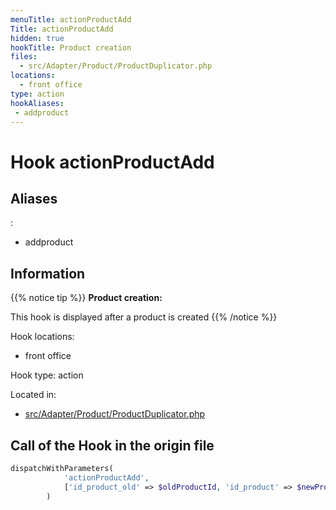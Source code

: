 ```yaml
---
menuTitle: actionProductAdd
Title: actionProductAdd
hidden: true
hookTitle: Product creation
files:
  - src/Adapter/Product/ProductDuplicator.php
locations:
  - front office
type: action
hookAliases:
 - addproduct
---
```


# Hook actionProductAdd

## Aliases
: 
 - addproduct



## Information

{{% notice tip %}}
**Product creation:** 

This hook is displayed after a product is created
{{% /notice %}}

Hook locations: 
  - front office

Hook type: action

Located in: 
  - [src/Adapter/Product/ProductDuplicator.php](https://github.com/PrestaShop/PrestaShop/blob/8.0.x/src/Adapter/Product/ProductDuplicator.php)

## Call of the Hook in the origin file

```php
dispatchWithParameters(
            'actionProductAdd',
            ['id_product_old' => $oldProductId, 'id_product' => $newProductId, 'product' => $newProduct]
        )
```
